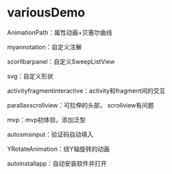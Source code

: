 # variousDemo
AnimationPath：属性动画+贝塞尔曲线

myannotation：自定义注解

scorllbarpanel：自定义SweepListView

svg：自定义形状

activityfragmentinteractive：activity和fragment间的交互

parallaxscrollview：可拉伸的头部， scrollview有问题

mvp：mvp初体验，添加泛型

autosmsinput：验证码自动填入

YRotateAnimation：绕Y轴旋转的动画

autoinstallapp：自动安装软件并打开
